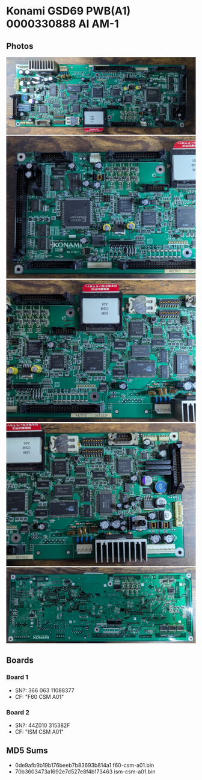 # Konami GSD69 PWB(A1) 0000330888 AI AM-1

## Photos
![PCB Top](pcb_top.jpg)
![PCB Top](pcb_top_left.jpg)
![PCB Top](pcb_top_mid.jpg)
![PCB Top](pcb_top_right.jpg)
![PCB Bottom](pcb_bottom.jpg)

## Boards
### Board 1
- SN?: 366 063 11088377
- CF: "F60 CSM A01"

### Board 2
- SN?: 44Z010 315382F
- CF: "ISM CSM A01"

## MD5 Sums
- 0de9afb9b19b176beeb7b83693b814a1  f60-csm-a01.bin
- 70b3603473a1692e7d527e8f4b173463  ism-csm-a01.bin

